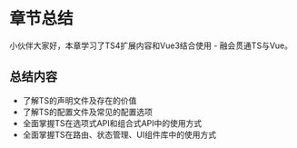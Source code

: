 # 章节总结

小伙伴大家好，本章学习了TS4扩展内容和Vue3结合使用 - 融会贯通TS与Vue。

## 总结内容

- 了解TS的声明文件及存在的价值
- 了解TS的配置文件及常见的配置选项
- 全面掌握TS在选项式API和组合式API中的使用方式
- 全面掌握TS在路由、状态管理、UI组件库中的使用方式

